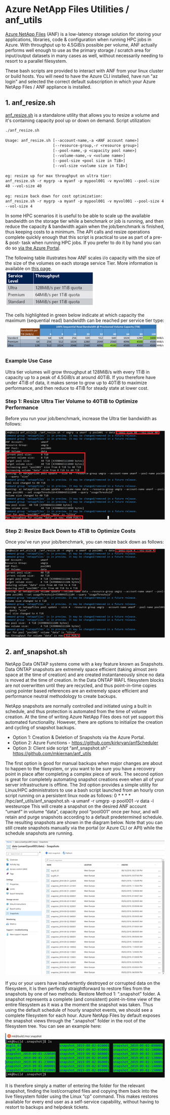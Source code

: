 # Azure NetApp Files Utilities / anf_utils

<a href="https://docs.microsoft.com/en-us/azure/azure-netapp-files/">Azure NetApp Files</a> (ANF) is a low-latency storage solution for storing your applications, libraries, code & configuration when running HPC jobs in Azure. With throughput up to 4.5GiB/s possible per volume, ANF actually performs well enough to use as the primary storage / scratch area for input/output datasets in many cases as well, without necessarily needing to resort to a parallel filesystem. 

These bash scripts are provided to interact with ANF from your linux cluster or build hosts. You will need to have the Azure CLI installed, have run "az login" and selected the correct default subscription in which your Azure NetApp Files / ANF appliance is installed. 

## 1. anf_resize.sh

<a href=anf_resize.sh>anf_resize.sh</a> is a standalone utility that allows you to resize a volume and it's containing capacity pool up or down on demand. Script utilization:
```
./anf_resize.sh

Usage: anf_resize.sh [--account-name,-a <ANF account name>]
                     [--resource-group,-r <resource group>]
                     [--pool-name,-p <capacity pool name>]
                     [--volume-name,-v <volume name>]
                     [--pool-size <pool size in TiB>]
                     [--vol-size <volume size in TiB>]

eg: resize up for max throughput on ultra tier:
anf_resize.sh -r mygrp -a myanf -p mypool001 -v myvol001 --pool-size 40 --vol-size 40

eg: resize back down for cost optimization:
anf_resize.sh -r mygrp -a myanf -p mypool001 -v myvol001 --pool-size 4 --vol-size 4
```

In some HPC scenarios it is useful to be able to scale up the available bandwidth on the storage tier while a benchmark or job is running, and then reduce the capacity & bandwidth again when the job/benchmark is finished, thus keeping costs to a minimum. The API calls and resize operations complete quickly enough that this script is practical to use as part of a pre- & post- task when running HPC jobs. If you prefer to do it by hand you can do so <a href="https://docs.microsoft.com/en-us/azure/azure-netapp-files/azure-netapp-files-resize-capacity-pools-or-volumes">via the Azure Portal</a>.

The following table illustrates how ANF scales i/o capacity with the size of the size of the volumes on each storage service Tier. More information is available on <a href="https://docs.microsoft.com/en-us/azure/azure-netapp-files/azure-netapp-files-service-levels#throughput-limits">this page</a>.
<br>
<img src="img/tiers.PNG" width="282" height="113">
<br>

The cells highlighted in green below indicate at which capacity the maximum (sequential read) bandwidth can be reached per service tier type: 
<br>
<img src="img/maxperf2.png"> 
<br>

### Example Use Case
Ultra tier volumes will grow throughput at 128MiB/s with every 1TiB in capacity up to a peak of 4.5GiB/s at around 40TiB. If you therefore have under 4TiB of data, it makes sense to grow up to 40TiB to maximize performance, and then reduce to 4TiB for steady state at lower cost. 

### Step 1: Resize Ultra Tier Volume to 40TiB to Optimize Performance

Before you run your job/benchmark, increase the Ultra tier bandwidth as follows: 

<img src="img/anf_resize.1.PNG">

### Step 2: Resize Back Down to 4TiB to Optimize Costs

Once you've run your job/benchmark, you can resize back down as follows: 

<img src="img/anf_resize.2.png">

## 2. anf_snapshot.sh

NetApp Data ONTAP systems come with a key feature known as Snapshots. Data ONTAP snapshots are extremely space efficient (taking almost zero space at the time of creation) and are created instantaneously since no data is moved at the time of creation. In the Data ONTAP WAFL filesystem blocks are not overwritten until they are recycled, and thus point-in-time copies using pointer based references are an extremely space efficient and performance neutral methodology to create backups. 

NetApp snapshots are normally controlled and initiated using a built in schedule, and thus protection is automated from the time of volume creation. At the time of writing Azure NetApp Files does not yet support this automated functionality. However, there are options to initialize the creation and cycling of snapshot backups. 

* Option 1: Creation & Deletion of Snapshots via the Azure Portal. 
* Option 2: Azure Functions - https://github.com/kirkryan/anfScheduler 
* Option 3: Client side script “anf_snapshot.sh” - https://github.com/mkiernan/anf_utils

The first option is good for manual backups when major changes are about to happen to the filesystem, or you want to be sure you have a recovery point in place after completing a complex piece of work. The second option is great for completely automating snapshot creations even when all of your server infrastructure is offline. The 3rd option provides a simple utility for Linux/HPC administrators to use a bash script launched from an hourly cron script running on a persistent linux node as follows: 
0 * * * * /hpc/anf_utils/anf_snapshot.sh -a umanf -r umgrp -p pool001 -v data -l westeurope
This will create a snapshot on the desired ANF account “umanf” in volume “data”, capacity pool “pool001” once per hour, and will retain and purge snapshots according to a default predetermined schedule. The resulting snapshots are shown in the diagram below. Note that you can still create snapshots manually via the portal (or Azure CLI or API) while the schedule snapshots are running. 

<img src="img/snapshots.png"> 

If you or your users have inadvertently destroyed or corrupted data on the filesystem, it is then perfectly straightforward to restore files from the snapshots by one of two methods: 
Restore Method 1: “.snapshot” folder. 
A snapshot represents a complete (and consistent) point-in-time view of the entire filesystem as it was a the moment the snapshot was taken. Thus using the default schedule of hourly snapshot events, we should see a complete filesystem for each hour. Azure NetApp Files by default exposes the snapshot views through the “.snapshot” folder in the root of the filesystem tree. You can see an example here: 

<img src="img/restore.png">

It is therefore simply a matter of entering the folder for the relevant snapshot, finding the lost/corrupted files and copying them back into the live filesystem folder using the Linux “cp” command. This makes restores available for every end user as a self-service capability, without having to restort to backups and helpdesk tickets. 


